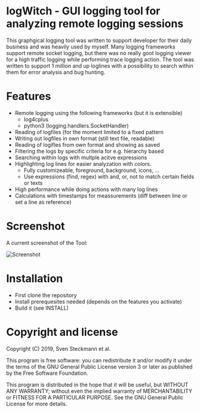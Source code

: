 logWitch - GUI logging tool for analyzing remote logging sessions
=================================================================

This graphgical logging tool was written to support developer for their daily
business and was heavily used by myself. Many logging frameworks support remote
socket logging, but there was no really goot logging viewer for a high traffic
logging while performing trace logging action. The tool was written to support
1 million and up loglines with a possibility to search within them for error
analysis and bug hunting.

Features
========

* Remote logging using the following frameworks (but it is extensible)
    * log4cplus
    * python3 (logging.handlers.SocketHandler)
* Reading of logfiles (for the moment limited to a fixed pattern
* Writing out logfiles in own format (still text file, readable)
* Reading of logifles from own format and showing as saved
* Filtering the logs by specific criteria for e.g. hierarchy based
* Searching within logs with multple acitve expressions
* Highlighting log lines for easier analyzation with colors.
    * Fully customizeable, foreground, background, icons, ...
    * Use expressions (find, regex) with and, or, not to match certain fields or
      texts 
* High performance while doing actions with many log lines
* Calculations with timestamps for meassurements (diff between line or set a line 
  as reference)

Screenshot
==========

A current screenshot of the Tool:

![Screenshot](https://raw.githubusercontent.com/wiki/DevelopersHeaven/LogWitch/images/Screenshot_2019-04-22_15-00-01.png)

Installation
============

* First clone the repository
* Install prerequesites needed (depends on the features you activate)
* Build it (see INSTALL)


Copyright and license
=====================

Copyright (C) 2019, Sven Steckmann et al.

This program is free software: you can redistribute it and/or modify it under the terms of the GNU General Public License version 3 or later as published by the Free Software Foundation.

This program is distributed in the hope that it will be useful, but WITHOUT ANY WARRANTY; without even the implied warranty of MERCHANTABILITY or FITNESS FOR A PARTICULAR PURPOSE. See the GNU General Public License for more details.
